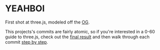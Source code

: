 # YEAHBOI

First shot at three.js, modeled off the [OG](https://github.com/57963/57963.github.io).

This projects's commits are fairly atomic, so if you're interested in a 0-60 guide to three.js, check out the [final result](http://3d.yeahboi.fun) and then walk through each commit [step by step](https://soapstone.mradford.com/yeahboi-with-threejs).
